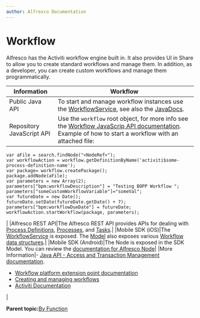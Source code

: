```yaml
---
author: Alfresco Documentation
---
```


# Workflow

Alfresco has the Activiti workflow engine built in. It also provides UI in Share to allow you to create standard workflows and manage them. In addition, as a developer, you can create custom workflows and manage them programmatically.

|Information|Workflow|
|-----------|--------|
|Public Java API|To start and manage workflow instances use the [WorkflowService](dev-services-workflow.md), see also the [JavaDocs](http://dev.alfresco.com/resource/docs/java/org/alfresco/service/cmr/workflow/WorkflowService.html).|
|Repository JavaScript API|Use the `workflow` root object, for more info see the [Workflow JavaScrip API documentation](API-JS-WorkflowService.md). Example of how to start a workflow with an attached file:

```
var aFile = search.findNode("<NodeRef>");
var workflowAction = workflow.getDefinitionByName('activiti$some-process-definition-name');
var package= workflow.createPackage();
package.addNode(aFile);
var parameters = new Array(2);
parameters["bpm:workflowDescription"] = "Testing BOPP Workflow ";
parameters["someCustomWorkflowVariable"]="someVal";
var futureDate = new Date();
futureDate.setDate(futureDate.getDate() + 7);
parameters["bpm:workflowDueDate"] = futureDate; 
workflowAction.startWorkflow(package, parameters);               
```

|
|Alfresco REST API|The Alfresco REST API provides APIs for dealing with [Process Definitions](../pra/1/concepts/act-procdefs.md), [Processes](../pra/1/concepts/act-processes.md), and [Tasks](../pra/1/concepts/act-tasks.md).|
|Mobile SDK \(iOS\)|The [WorkflowService](http://docs.alfresco.com/mobile_sdk/ios/references/services/AlfrescoWorkflowService.html) is exposed. The [Model](http://docs.alfresco.com/mobile_sdk/ios/references/model/Model.html) also exposes various [Workflow data structures](http://docs.alfresco.com/mobile_sdk/ios/references/model/AlfrescoWorkflowProcess.html).|
|Mobile SDK \(Android\)|The Node is exposed in the SDK Model. You can review the [documentation for Alfresco Node](http://docs.alfresco.com/mobile_sdk/android/references/client_api/model/Node.html)|
|More Information|-   [Java API - Access and Transaction Management documentation](dev-extension-points-public-java-api.md).
-   [Workflow platform extension point documentation](dev-extension-points-workflow.md)
-   [Creating and managing workflows](../topics/wf-howto.md)
-   [Activiti Documentation](http://docs.alfresco.com/activiti/topics/welcome.html)

|

**Parent topic:**[By Function](../concepts/dev-api-by-function.md)

